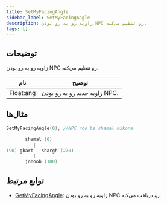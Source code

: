 ```yaml
---
title: SetMyFacingAngle
sidebar_label: SetMyFacingAngle
description: زاویه رو به رو بودن NPC رو تنظیم می‌کنه.
tags: []
---
```


## توضیحات

زاویه رو به رو بودن NPC رو تنظیم می‌کنه.

| نام                 | توضیح                   |
| -------------------- | ----------------------------- |
| Float:ang            | زاویه جدید رو به رو بودن NPC.   |

## مثال‌ها

```c
SetMyFacingAngle(0); //NPC roo be shamal mikone
```

```c
       shamal (0)
          |
(90) gharb- -shargh (270)
          |
       jonoob (180)
```

## توابع مرتبط

- [GetMyFacingAngle](GetMyFacingAngle): زاویه رو به رو بودن NPC رو دریافت می‌کنه.